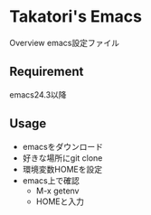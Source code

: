 Takatori's Emacs
====

Overview
emacs設定ファイル

## Requirement
emacs24.3以降

## Usage
* emacsをダウンロード
* 好きな場所にgit clone
* 環境変数HOMEを設定
* emacs上で確認
  * M-x getenv
  * HOMEと入力




